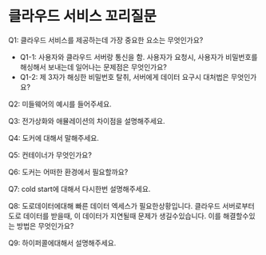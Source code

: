 # 클라우드 서비스 꼬리질문

Q1: 클라우드 서비스를 제공하는데 가장 중요한 요소는 무엇인가요?

- Q1-1: 사용자와 클라우드 서버랑 통신을 함. 사용자가 요청시, 사용자가 비밀번호를 해싱해서 보내는데 일어나는 문제점은 무엇인가요?
- Q1-2: 제 3자가 해싱한 비밀번호 탈취, 서버에게 데이터 요구시 대처법은 무엇인가요?

Q2: 미들웨어의 예시를 들어주세요.

Q3: 전가상화와 애뮬레이션의 차이점을 설명해주세요.

Q4: 도커에 대해서 말해주세요.

Q5: 컨테이너가 무엇인가요?

Q6: 도커는 어떠한 환경에서 필요할까요?

Q7: cold start에 대해서 다시한번 설명해주세요.

Q8: 도로데이터에대해 빠른 데이터 엑세스가 필요한상황입니다. 클라우드 서버로부터 도로 데이터를 받을때, 이 데이터가 지연될때 문제가 생길수있습니다. 이를 해결할수있는 방법은 무엇인가요?

Q9: 하이퍼콜에대해서 설명해주세요.
